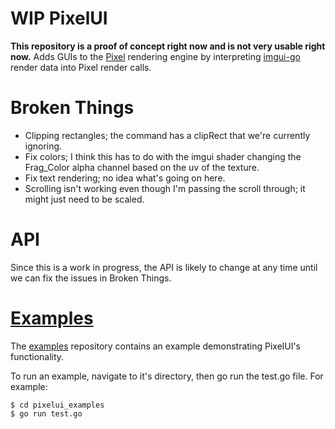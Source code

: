 # WIP PixelUI
**This repository is a proof of concept right now and is not very usable right now.**
Adds GUIs to the [Pixel](https://github.com/faiface/pixel) rendering engine by interpreting [imgui-go](https://github.com/inkyblackness/imgui-go) render data into Pixel render calls.

# Broken Things
* Clipping rectangles; the command has a clipRect that we're currently ignoring.
* Fix colors; I think this has to do with the imgui shader changing the Frag_Color alpha channel based on the uv of the texture.
* Fix text rendering; no idea what's going on here.
* Scrolling isn't working even though I'm passing the scroll through; it might just need to be scaled.

# API
Since this is a work in progress, the API is likely to change at any time until we can fix the issues in Broken Things.

# [Examples](https://github.com/dusk125/pixelui_examples)
The [examples](https://github.com/dusk125/pixelui_examples) repository contains an example demonstrating PixelUI's functionality.

To run an example, navigate to it's directory, then go run the test.go file. For example:

```
$ cd pixelui_examples
$ go run test.go
```
